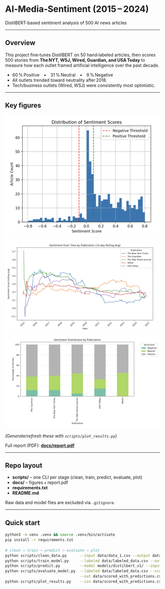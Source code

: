# AI‑Media‑Sentiment (2015 – 2024)
DistilBERT‑based sentiment analysis of 500 AI news articles

---

## Overview
This project fine‑tunes DistilBERT on 50 hand‑labeled articles, then scores
500 stories from **The NYT, WSJ, Wired, Guardian, and USA Today** to measure
how each outlet framed artificial intelligence over the past decade.

* 60 % Positive • 31 % Neutral • 9 % Negative
* All outlets trended toward neutrality after 2018.
* Tech/business outlets (Wired, WSJ) were consistently most optimistic.

---

## Key figures
![Sentiment class distribution](docs/figures/fig1_distribution.png)
![14‑day rolling average](docs/figures/fig2_rolling.png)
![Sentiment by publication](docs/figures/fig3_pubdist.png)

*(Generate/refresh these with `scripts/plot_results.py`)*

Full report (PDF): **[docs/report.pdf](docs/report.pdf)**

---

## Repo layout
- **scripts/** – one CLI per stage (clean, train, predict, evaluate, plot)
- **docs/** – figures + report.pdf
- **requirements.txt**
- **README.md**

Raw data and model files are excluded via `.gitignore`.

---

## Quick start
```bash
python3 -m venv .venv && source .venv/bin/activate
pip install -r requirements.txt

# clean → train → predict → evaluate → plot
python scripts/clean_data.py      --input data/data_1.csv --output data/data_clean_1.csv
python scripts/train_model.py     --labeled data/labeled_data.csv --output models/distilbert_v1/
python scripts/predict.py         --model models/distilbert_v1/ --input data/unlabeled_data.csv --output data/sentiment_results.csv
python scripts/evaluate_model.py  --labeled data/labeled_data.csv --scored data/sentiment_results.csv \
                                  --out data/scored_with_predictions.csv --plot
python scripts/plot_results.py    --csv data/scored_with_predictions.csv --kind rolling --window 14
